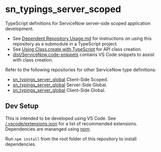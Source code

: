 # sn_typings_server_scoped

TypeScript definitions for ServiceNow server-side scoped application development.

- See [Dependent Repository Usage.md](./Dependent-Repository-Usage.md) for instructions on using this repository as a submodule in a TypeScript project.
- See [Using Class.create with TypeScript](./$$class.md) for API class creation.
- [dist/ServiceNow.code-snippets](./dist/ServiceNow.code-snippets) contains VS Code snippets to assist with class creation.

Refer to the following repositories for other ServiceNow type definitions:

- [sn_typings_server_global](https://github.com/erwinel/sn_typings_client_scoped) Client-Side Scoped.
- [sn_typings_server_global](https://github.com/erwinel/sn_typings_server_global) Server-Side Global.
- [sn_typings_server_global](https://github.com/erwinel/sn_typings_client_global) Client-Side Global.

## Dev Setup

This is intended to be developed using VS Code. See [/.vscode/extensions.json](./.vscode/extensions.json) for a list of recommended extensions. Dependencies are mananged using [npm](https://www.npmjs.com/).

Run `npm install` from the root folder of this repository to install dependencies.
